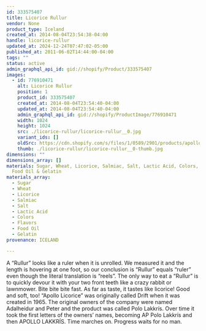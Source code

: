 ```yaml
---
id: 333575407
title: Licorice Rullur
vendor: None
product_type: Iceland
created_at: 2014-08-04T23:54:38-04:00
handle: licorice-rullur
updated_at: 2024-12-24T07:47:02-05:00
published_at: 2011-06-02T14:44:00-04:00
tags: ""
status: active
admin_graphql_api_id: gid://shopify/Product/333575407
images:
  - id: 776910471
    alt: Licorice Rullur
    position: 1
    product_id: 333575407
    created_at: 2014-08-04T23:54:40-04:00
    updated_at: 2014-08-04T23:54:40-04:00
    admin_graphql_api_id: gid://shopify/ProductImage/776910471
    width: 1024
    height: 1024
    src: ./licorice-rullur/licorice-rullur__0.jpg
    variant_ids: []
    oldSrc: https://cdn.shopify.com/s/files/1/0589/2901/products/apollo_rullur.jpeg?v=1407210880
    thumb: ./licorice-rullur/licorice-rullur__0-thumb.jpg
dimensions: ""
dimensions_array: []
materials: Sugar, Wheat, Licorice, Salmiac, Salt, Lactic Acid, Colors, Flavors,
  Food Oil & Gelatin
materials_array:
  - Sugar
  - Wheat
  - Licorice
  - Salmiac
  - Salt
  - Lactic Acid
  - Colors
  - Flavors
  - Food Oil
  - Gelatin
provenance: ICELAND

---
```


A “Rullur” looks like a ruler when it is unrolled. We measured it and the length is hovering at one foot, so our conclusion is “Rullur” equals “ruler” even though the literal translation is “reels”. The only way to eat a “Rullur” is to quickly devour it with your two front teeth like a crazy rabbit or lawnmower. Bite bite bite fast. As far as taste, it tastes like licorice! Good and soft, too! “Apollo Licorice” was originally called Drift when it was created in 1965. The original owners of the company were named Adalheidur and Peter and the product was called Polo Lakkrís. Over time it took the first letters of the owners’ names, becoming AP Polo Lakkrís and then APOLLO LAKKRÍS. Time marches on. Progress waits for no man.